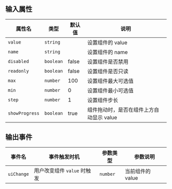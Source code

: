 <h2 uiAnchor id="输入属性">输入属性</h2>

| 属性名     | 类型      | 默认值 | 说明    |
| --            | --            | --    | --        |
| `value`       | `string`      |       | 设置组件的 value |
| `name`        | `string`      |       | 设置组件的 name |
| `disabled`    | `boolean`     | false | 设置组件是否禁用 |
| `readonly`    | `boolean`     | false | 设置组件是否只读 |
| `max`         | `number`      | 100   | 设置组件最大可选值 |
| `min`         | `number`      | 0     | 设置组件最小可选值 |
| `step`        | `number`      | 1     | 设置组件步长 |
| `showProgress`| `boolean`     | true  | 组件拖动时，是否在组件上方自动显示 value |

<h2 uiAnchor id="输出事件">输出事件</h2>

| 事件名         | 事件触发时机 | 参数类型              | 参数说明    |
| --             | --          | --                   | --          |
| `uiChange`| 用户改变组件 `value` 时触发 | `number`  | 当前组件的 value |
